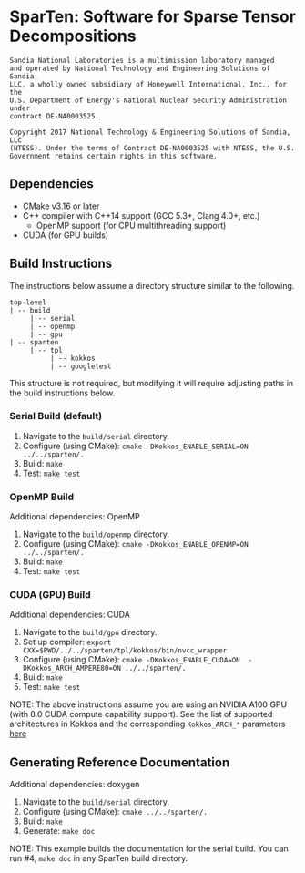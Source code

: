# SparTen: Software for Sparse Tensor Decompositions

```
Sandia National Laboratories is a multimission laboratory managed
and operated by National Technology and Engineering Solutions of Sandia,
LLC, a wholly owned subsidiary of Honeywell International, Inc., for the
U.S. Department of Energy's National Nuclear Security Administration under
contract DE-NA0003525.

Copyright 2017 National Technology & Engineering Solutions of Sandia, LLC
(NTESS). Under the terms of Contract DE-NA0003525 with NTESS, the U.S.
Government retains certain rights in this software.
```

## Dependencies

- CMake v3.16 or later
- C++ compiler with C++14 support (GCC 5.3+, Clang 4.0+, etc.)
  - OpenMP support (for CPU multithreading support)
- CUDA (for GPU builds)

## Build Instructions

The instructions below assume a directory structure similar to the following.

```
top-level
| -- build
     | -- serial
     | -- openmp
     | -- gpu
| -- sparten
     | -- tpl
          | -- kokkos
          | -- googletest
```

This structure is not required, but modifying it will require
adjusting paths in the build instructions below.

### Serial Build (default)

1. Navigate to the ```build/serial``` directory.
2. Configure (using CMake): ```cmake -DKokkos_ENABLE_SERIAL=ON ../../sparten/.```
3. Build: ```make```
4. Test: ```make test```

### OpenMP Build

Additional dependencies: OpenMP

1. Navigate to the ```build/openmp``` directory.
2. Configure (using CMake): ```cmake -DKokkos_ENABLE_OPENMP=ON ../../sparten/.```
3. Build: ```make```
4. Test: ```make test```

### CUDA (GPU) Build

Additional dependencies: CUDA

1. Navigate to the ```build/gpu``` directory.
2. Set up compiler: ```export CXX=$PWD/../../sparten/tpl/kokkos/bin/nvcc_wrapper```
3. Configure (using CMake): ```cmake -DKokkos_ENABLE_CUDA=ON  -DKokkos_ARCH_AMPERE80=ON ../../sparten/.```
4. Build: ```make```
5. Test: ```make test```

NOTE: The above instructions assume you are using an NVIDIA A100 GPU (with 8.0 CUDA 
compute capability support). See the list of supported architectures in Kokkos and 
the corresponding ```Kokkos_ARCH_*``` parameters 
[here](https://github.com/kokkos/kokkos/wiki/Compiling#architecture-keywords) 

## Generating Reference Documentation

Additional dependencies: doxygen

1. Navigate to the ```build/serial``` directory.
2. Configure (using CMake): ```cmake ../../sparten/.```
3. Build: ```make```
4. Generate: ```make doc```

NOTE: This example builds the documentation for the serial build. You can run #4, 
`make doc` in any SparTen build directory.

